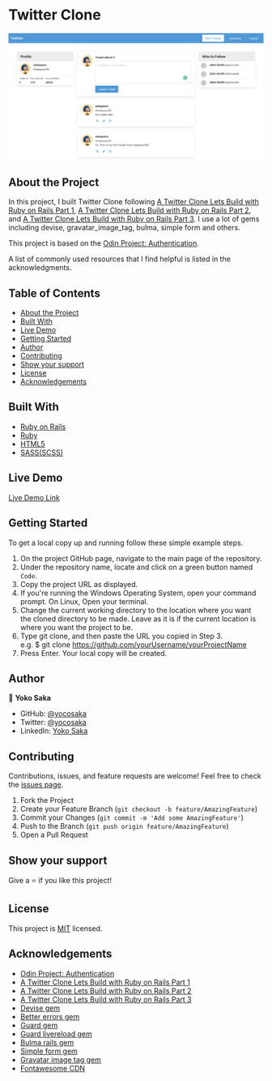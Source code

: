 # Twitter Clone
![Top Page Screenshot](./screenshot.png)

## About the Project

In this project, I built Twitter Clone following [A Twitter Clone Lets Build with Ruby on Rails Part 1](https://www.youtube.com/watch?time_continue=1&v=5gUysPm64a4&feature=emb_logo), [A Twitter Clone Lets Build with Ruby on Rails Part 2](https://www.youtube.com/watch?v=ZxkbFOe3lRY&t), and [A Twitter Clone Lets Build with Ruby on Rails Part 3](https://www.youtube.com/watch?v=V4h7-hR_WME). I use a lot of gems including devise, gravatar_image_tag, bulma, simple form and others.

This project is based on the [Odin Project: Authentication](https://www.theodinproject.com/courses/ruby-on-rails/lessons/authentication).

A list of commonly used resources that I find helpful is listed in the acknowledgments.

## Table of Contents

* [About the Project](#about-the-project)
* [Built With](#built-with)
* [Live Demo](#live-demo)
* [Getting Started](#getting-started)
* [Author](#author)
* [Contributing](#contributing)
* [Show your support](#show-your-support)
* [License](#license)
* [Acknowledgements](#acknowledgements)


## Built With

* [Ruby on Rails](https://rubyonrails.org/)
* [Ruby](https://www.ruby-lang.org/en/)
* [HTML5](https://en.wikipedia.org/wiki/HTML5)
* [SASS(SCSS)](https://sass-lang.com/)


## Live Demo

[Live Demo Link](https://repl.it/@yocoono/Twitter-Clone)


## Getting Started

To get a local copy up and running follow these simple example steps.

1. On the project GitHub page, navigate to the main page of the repository.
2. Under the repository name, locate and click on a green button named `Code`. 
3. Copy the project URL as displayed.
4. If you're running the Windows Operating System, open your command prompt. On Linux, Open your terminal. 
5. Change the current working directory to the location where you want the cloned directory to be made. Leave as it is if the current location is where you want the project to be. 
6. Type git clone, and then paste the URL you copied in Step 3. <br>
e.g. $ git clone https://github.com/yourUsername/yourProjectName 
7. Press Enter. Your local copy will be created. 


## Author

👤 **Yoko Saka**

- GitHub: [@yocosaka](https://github.com/yocosaka)
- Twitter: [@yocosaka](https://twitter.com/yocosaka)
- LinkedIn: [Yoko Saka](https://www.linkedin.com/in/yokosaka)


## Contributing

Contributions, issues, and feature requests are welcome!
Feel free to check the [issues page](../../issues).

1. Fork the Project
2. Create your Feature Branch (`git checkout -b feature/AmazingFeature`)
3. Commit your Changes (`git commit -m 'Add some AmazingFeature'`)
4. Push to the Branch (`git push origin feature/AmazingFeature`)
5. Open a Pull Request


## Show your support

Give a ⭐️ if you like this project!


## License

This project is [MIT](./LICENSE) licensed.


## Acknowledgements
* [Odin Project: Authentication](https://www.theodinproject.com/courses/ruby-on-rails/lessons/authentication)
* [A Twitter Clone Lets Build with Ruby on Rails Part 1](https://www.youtube.com/watch?time_continue=1&v=5gUysPm64a4&feature=emb_logo)
* [A Twitter Clone Lets Build with Ruby on Rails Part 2](https://www.youtube.com/watch?v=ZxkbFOe3lRY&t)
* [A Twitter Clone Lets Build with Ruby on Rails Part 3](https://www.youtube.com/watch?v=V4h7-hR_WME)
* [Devise gem](https://github.com/heartcombo/devise)
* [Better errors gem](https://rubygems.org/gems/better_errors)
* [Guard gem](https://rubygems.org/gems/guard)
* [Guard livereload gem](https://github.com/guard/guard-livereload/)
* [Bulma rails gem](https://rubygems.org/gems/bulma-rails)
* [Simple form gem](https://github.com/plataformatec/simple_form/)
* [Gravatar image tag gem](https://github.com/mdeering/gravatar_image_tag/)
* [Fontawesome CDN](https://maxcdn.bootstrapcdn.com/font-awesome/4.7.0/css/font-awesome.min.css)
